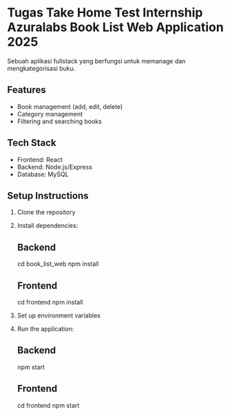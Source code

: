 # Tugas Take Home Test Internship Azuralabs Book List Web Application 2025

Sebuah aplikasi fullstack yang berfungsi untuk memanage dan mengkategorisasi buku.

## Features

- Book management (add, edit, delete)
- Category management
- Filtering and searching books

## Tech Stack

- Frontend: React
- Backend: Node.js/Express
- Database: MySQL

## Setup Instructions

1. Clone the repository
2. Install dependencies:

   ## Backend

   cd book_list_web
   npm install

   ## Frontend

   cd frontend
   npm install

3. Set up environment variables
4. Run the application:

   ## Backend

   npm start

   ## Frontend

   cd frontend
   npm start
